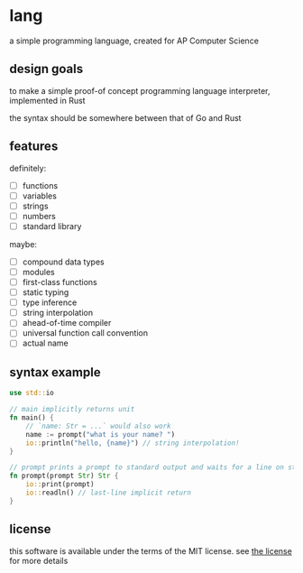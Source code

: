 # lang

a simple programming language, created for AP Computer Science

## design goals

to make a simple proof-of concept programming language interpreter, implemented
in Rust

the syntax should be somewhere between that of Go and Rust

## features

definitely:
- [ ] functions
- [ ] variables
- [ ] strings
- [ ] numbers
- [ ] standard library

maybe:
- [ ] compound data types
- [ ] modules
- [ ] first-class functions
- [ ] static typing
- [ ] type inference
- [ ] string interpolation
- [ ] ahead-of-time compiler
- [ ] universal function call convention
- [ ] actual name

## syntax example

```rust
use std::io

// main implicitly returns unit
fn main() {
	// `name: Str = ...` would also work
	name := prompt("what is your name? ")
	io::println("hello, {name}") // string interpolation!
}

// prompt prints a prompt to standard output and waits for a line on standard input
fn prompt(prompt Str) Str {
	io::print(prompt)
	io::readln() // last-line implicit return
}
```

## license

this software is available under the terms of the MIT license. see [the license](./LICENSE) for more details
